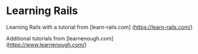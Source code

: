 # Learning Rails

Learning Rails with a tutorial from [learn-rails.com] (https://learn-rails.com/)

Additional tutorials from [learnenough.com] (https://www.learnenough.com/) 
